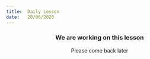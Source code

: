 ```yaml
---
title:  Daily Lesson
date:   20/06/2020
---
```


### <center>We are working on this lesson</center>
<center>Please come back later</center>